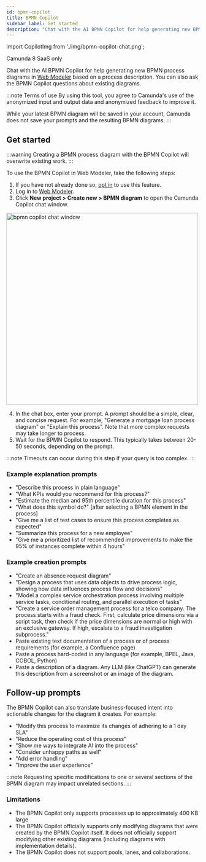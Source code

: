 ```yaml
---
id: bpmn-copilot
title: BPMN Copilot
sidebar_label: Get started
description: "Chat with the AI BPMN Copilot for help generating new BPMN process diagrams in Web Modeler based on a process description."
---
```


import CopilotImg from './img/bpmn-copilot-chat.png';

<span class="badge badge--cloud">Camunda 8 SaaS only</span>

Chat with the AI BPMN Copilot for help generating new BPMN process diagrams in [Web Modeler](/components/modeler/web-modeler/launch-web-modeler.md) based on a process description. You can also ask the BPMN Copilot questions about existing diagrams.

:::note Terms of use
By using this tool, you agree to Camunda's use of the anonymized input and output data and anonymized feedback to improve it.

While your latest BPMN diagram will be saved in your account, Camunda does not save your prompts and the resulting BPMN diagrams.
:::

## Get started

:::warning
Creating a BPMN process diagram with the BPMN Copilot will overwrite existing work.
:::

To use the BPMN Copilot in Web Modeler, take the following steps:

1. If you have not already done so, [opt in](/components/console/manage-organization/enable-alpha-features.md#enable-ai-powered-features) to use this feature.
2. Log in to [Web Modeler](/components/modeler/web-modeler/launch-web-modeler.md).
3. Click **New project > Create new > BPMN diagram** to open the Camunda Copilot chat window.

<img src={CopilotImg} alt="bpmn copilot chat window" width="500px" />

4. In the chat box, enter your prompt. A prompt should be a simple, clear, and concise request. For example, "Generate a mortgage loan process diagram" or "Explain this process". Note that more complex requests may take longer to process.
5. Wait for the BPMN Copilot to respond. This typically takes between 20-50 seconds, depending on the prompt.

:::note
Timeouts can occur during this step if your query is too complex.
:::

### Example explanation prompts

- "Describe this process in plain language"
- "What KPIs would you recommend for this process?"
- "Estimate the median and 95th percentile duration for this process"
- "What does this symbol do?" [after selecting a BPMN element in the process]
- "Give me a list of test cases to ensure this process completes as expected"
- "Summarize this process for a new employee"
- "Give me a prioritized list of recommended improvements to make the 95% of instances complete within 4 hours"

### Example creation prompts

- "Create an absence request diagram"
- "Design a process that uses data objects to drive process logic, showing how data influences process flow and decisions"
- "Model a complex service orchestration process involving multiple service tasks, conditional routing, and parallel execution of tasks"
- "Create a service order management process for a telco company. The process starts with a fraud check. First, calculate price dimensions via a script task, then check if the price dimensions are normal or high with an exclusive gateway. If high, escalate to a fraud investigation subprocess."
- Paste existing text documentation of a process or of process requirements (for example, a Confluence page)
- Paste a process hard-coded in any language (for example, BPEL, Java, COBOL, Python)
- Paste a description of a diagram. Any LLM (like ChatGPT) can generate this description from a screenshot or an image of the diagram.

## Follow-up prompts

The BPMN Copilot can also translate business-focused intent into actionable changes for the diagram it creates. For example:

- "Modify this process to maximize its changes of adhering to a 1 day SLA"
- "Reduce the operating cost of this process"
- "Show me ways to integrate AI into the process"
- "Consider unhappy paths as well"
- "Add error handling"
- "Improve the user experience"

:::note
Requesting specific modifications to one or several sections of the BPMN diagram may impact unrelated sections.
:::

### Limitations

- The BPMN Copilot only supports processes up to approximately 400 KB large
- The BPMN Copilot officially supports only modifying diagrams that were created by the BPMN Copilot itself. It does not officially support modifying other existing diagrams (including diagrams with implementation details).
- The BPMN Copilot does not support pools, lanes, and collaborations.
